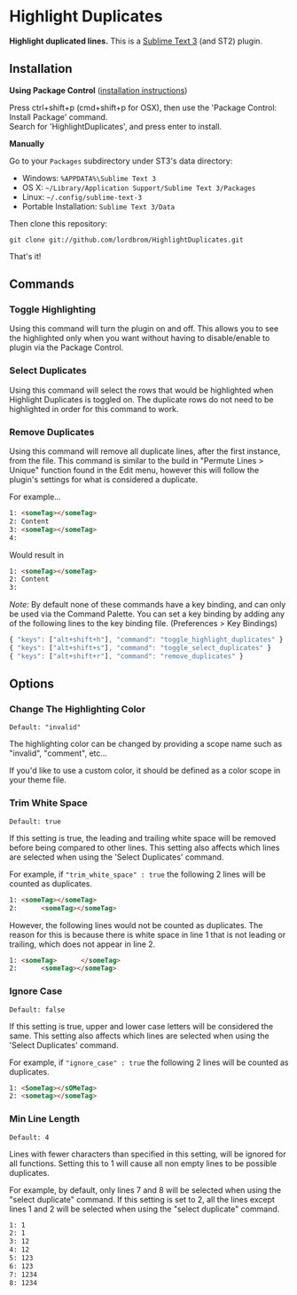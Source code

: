 # Highlight Duplicates

**Highlight duplicated lines.**
This is a [Sublime Text 3](http://www.sublimetext.com/3) (and ST2) plugin.


## Installation

**Using Package Control** ([installation instructions](https://packagecontrol.io/installation))

Press ctrl+shift+p (cmd+shift+p for OSX), then use the 'Package Control: Install Package' command.  
Search for 'HighlightDuplicates', and press enter to install.


**Manually**

Go to your `Packages` subdirectory under ST3's data directory:

* Windows: `%APPDATA%\Sublime Text 3`
* OS X: `~/Library/Application Support/Sublime Text 3/Packages`
* Linux: `~/.config/sublime-text-3`
* Portable Installation: `Sublime Text 3/Data`

Then clone this repository:

    git clone git://github.com/lordbrom/HighlightDuplicates.git


That's it!


## Commands

### Toggle Highlighting 

Using this command will turn the plugin on and off. This allows you to see the highlighted only when you want without having to disable/enable to plugin via the Package Control.


### Select Duplicates

Using this command will select the rows that would be highlighted when Highlight Duplicates is toggled on. The duplicate rows do not need to be highlighted in order for this command to work.


### Remove Duplicates

Using this command will remove all duplicate lines, after the first instance, from the file. This command is similar to the build in "Permute Lines > Unique" function found in the Edit menu, however this will follow the plugin's settings for what is considered a duplicate.

For example...
``` html
1: <someTag></someTag>
2: Content
3: <someTag></someTag>
4: 
```  
Would result in
``` html
1: <someTag></someTag>
2: Content
3: 
```


_Note:_ By default none of these commands have a key binding, and can only be used via the Command Palette. You can set a key binding by adding any of the following lines to the key binding file. (Preferences > Key Bindings) 

``` js
{ "keys": ["alt+shift+h"], "command": "toggle_highlight_duplicates" }
{ "keys": ["alt+shift+s"], "command": "toggle_select_duplicates" }
{ "keys": ["alt+shift+r"], "command": "remove_duplicates" }
```

## Options

### Change The Highlighting Color  
`Default: "invalid"`

The highlighting color can be changed by providing a scope name such
as "invalid", "comment", etc...

If you'd like to use a custom color,
it should be defined as a color scope in your theme file.


### Trim White Space  
`Default: true`

If this setting is true, the leading and trailing white space will be removed before being compared to other lines. This setting also affects which lines are selected when using the 'Select Duplicates' command.

For example, if `"trim_white_space" : true` the following 2 lines will be counted as duplicates.  
``` html
1: <someTag></someTag>
2:      <someTag></someTag>
```  
However, the following lines would not be counted as duplicates. The reason for this is because there is white space in line 1 that is not leading or trailing, which does not appear in line 2. 
``` html
1: <someTag>      </someTag>
2:      <someTag></someTag>
```


### Ignore Case  
`Default: false`

If this setting is true, upper and lower case letters will be considered the same. This setting also affects which lines are selected when using the 'Select Duplicates' command.

For example, if `"ignore_case" : true` the following 2 lines will be counted as duplicates.  
``` html
1: <SomeTag></sOMeTag>
2: <sometag></someTag>
```


### Min Line Length  
`Default: 4`

Lines with fewer characters than specified in this setting, will be ignored for all functions. Setting this to 1 will cause all non empty lines to be possible duplicates.

For example, by default, only lines 7 and 8 will be selected when using the "select duplicate" command. If this setting is set to 2, all the lines except lines 1 and 2 will be selected when using the "select duplicate" command.  
``` html
1: 1
2: 1
3: 12
4: 12
5: 123
6: 123
7: 1234
8: 1234
```
